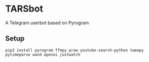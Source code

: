 # TARSbot
A Telegram userbot based on Pyrogram

## Setup
```
pip3 install pyrogram ffmpy praw youtube-search-python tweepy pytimeparse wand openai justwatch
```
